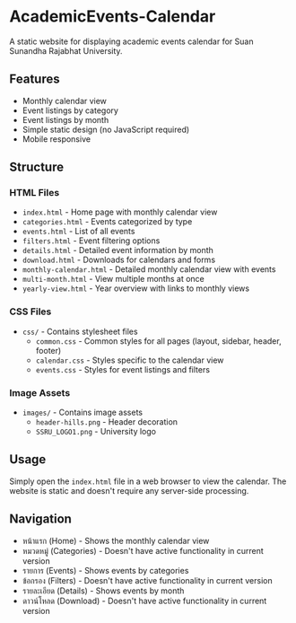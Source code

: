 # AcademicEvents-Calendar

A static website for displaying academic events calendar for Suan Sunandha Rajabhat University.

## Features

- Monthly calendar view
- Event listings by category
- Event listings by month
- Simple static design (no JavaScript required)
- Mobile responsive

## Structure

### HTML Files

- `index.html` - Home page with monthly calendar view
- `categories.html` - Events categorized by type
- `events.html` - List of all events
- `filters.html` - Event filtering options
- `details.html` - Detailed event information by month
- `download.html` - Downloads for calendars and forms
- `monthly-calendar.html` - Detailed monthly calendar view with events
- `multi-month.html` - View multiple months at once
- `yearly-view.html` - Year overview with links to monthly views

### CSS Files

- `css/` - Contains stylesheet files
  - `common.css` - Common styles for all pages (layout, sidebar, header, footer)
  - `calendar.css` - Styles specific to the calendar view
  - `events.css` - Styles for event listings and filters

### Image Assets

- `images/` - Contains image assets
  - `header-hills.png` - Header decoration
  - `SSRU_LOGO1.png` - University logo

## Usage

Simply open the `index.html` file in a web browser to view the calendar. The website is static and doesn't require any server-side processing.

## Navigation

- หน้าแรก (Home) - Shows the monthly calendar view
- หมวดหมู่ (Categories) - Doesn't have active functionality in current version
- รายการ (Events) - Shows events by categories
- ข้อกรอง (Filters) - Doesn't have active functionality in current version
- รายละเอียด (Details) - Shows events by month
- ดาวน์โหลด (Download) - Doesn't have active functionality in current version

